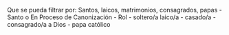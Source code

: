 Que se pueda filtrar por: Santos, laicos, matrimonios, consagrados, papas
	- Santo o En Proceso de Canonización
	- Rol
		- soltero/a laico/a
		- casado/a
		- consagrado/a a Dios
		- papa católico